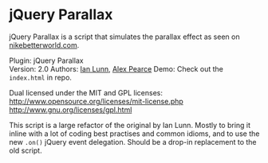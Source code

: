 jQuery Parallax
===============

jQuery Parallax is a script that simulates the parallax effect as seen on [nikebetterworld.com](http://www.nikebetterworld.com/).

Plugin: jQuery Parallax  
Version: 2.0
Authors: [Ian Lunn](http://www.ianlunn.co.uk/), [Alex Pearce](http://alexpearce.me)
Demo: Check out the `index.html` in repo.

Dual licensed under the MIT and GPL licenses:
http://www.opensource.org/licenses/mit-license.php
http://www.gnu.org/licenses/gpl.html

This script is a large refactor of the original by Ian Lunn. Mostly to bring it inline with a lot of coding best practises and common idioms, and to use the new `.on()` jQuery event delegation. Should be a drop-in replacement to the old script.